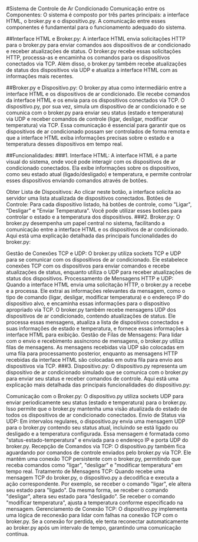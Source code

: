 #Sistema de Controle de Ar Condicionado
Comunicação entre os Componentes:
O sistema é composto por três partes principais: a interface HTML, o broker.py e o dispositivo.py. A comunicação entre esses componentes é fundamental para o funcionamento adequado do sistema.

##Interface HTML e Broker.py:
A interface HTML envia solicitações HTTP para o broker.py para enviar comandos aos dispositivos de ar condicionado e receber atualizações de status. O broker.py recebe essas solicitações HTTP, processa-as e encaminha os comandos para os dispositivos conectados via TCP. Além disso, o broker.py também recebe atualizações de status dos dispositivos via UDP e atualiza a interface HTML com as informações mais recentes.

##Broker.py e Dispositivo.py:
O broker.py atua como intermediário entre a interface HTML e os dispositivos de ar condicionado. Ele recebe comandos da interface HTML e os envia para os dispositivos conectados via TCP. O dispositivo.py, por sua vez, simula um dispositivo de ar condicionado e se comunica com o broker.py para enviar seu status (estado e temperatura) via UDP e receber comandos de controle (ligar, desligar, modificar temperatura) via TCP. Essa comunicação é essencial para garantir que os dispositivos de ar condicionado possam ser controlados de forma remota e que a interface HTML exiba informações precisas sobre o estado e a temperatura desses dispositivos em tempo real.

##Funcionalidades:
###1. Interface HTML:
A interface HTML é a parte visual do sistema, onde você pode interagir com os dispositivos de ar condicionado conectados. Ela exibe informações sobre os dispositivos, como seu estado atual (ligado/desligado) e temperatura, e permite controlar esses dispositivos enviando comandos através de botões.

Obter Lista de Dispositivos: Ao clicar neste botão, a interface solicita ao servidor uma lista atualizada de dispositivos conectados.
Botões de Controle: Para cada dispositivo listado, há botões de controle, como "Ligar", "Desligar" e "Enviar Temperatura". Você pode utilizar esses botões para controlar o estado e a temperatura dos dispositivos.
###2. Broker.py:
O broker.py desempenha um papel central no sistema, facilitando a comunicação entre a interface HTML e os dispositivos de ar condicionado. Aqui está uma explicação detalhada das principais funcionalidades do broker.py:

Gestão de Conexões TCP e UDP: O broker.py utiliza sockets TCP e UDP para se comunicar com os dispositivos de ar condicionado. Ele estabelece conexões TCP com os dispositivos para enviar comandos e recebe atualizações de status, enquanto utiliza o UDP para receber atualizações de status dos dispositivos.
Processamento de Mensagens HTTP e UDP: Quando a interface HTML envia uma solicitação HTTP, o broker.py a recebe e a processa. Ele extrai as informações relevantes da mensagem, como o tipo de comando (ligar, desligar, modificar temperatura) e o endereço IP do dispositivo alvo, e encaminha essas informações para o dispositivo apropriado via TCP. O broker.py também recebe mensagens UDP dos dispositivos de ar condicionado, contendo atualizações de status. Ele processa essas mensagens, atualiza a lista de dispositivos conectados e suas informações de estado e temperatura, e fornece essas informações à interface HTML para exibição.
Gestão de Filas de Mensagens: Para lidar com o envio e recebimento assíncrono de mensagens, o broker.py utiliza filas de mensagens. As mensagens recebidas via UDP são colocadas em uma fila para processamento posterior, enquanto as mensagens HTTP recebidas da interface HTML são colocadas em outra fila para envio aos dispositivos via TCP.
###3. Dispositivo.py:
O dispositivo.py representa um dispositivo de ar condicionado simulado que se comunica com o broker.py para enviar seu status e receber comandos de controle. Aqui está uma explicação mais detalhada das principais funcionalidades do dispositivo.py:

Comunicação com o Broker.py: O dispositivo.py utiliza sockets UDP para enviar periodicamente seu status (estado e temperatura) para o broker.py. Isso permite que o broker.py mantenha uma visão atualizada do estado de todos os dispositivos de ar condicionado conectados.
Envio de Status via UDP: Em intervalos regulares, o dispositivo.py envia uma mensagem UDP para o broker.py contendo seu status atual, incluindo se está ligado ou desligado e a temperatura configurada. Essa mensagem é formatada como "status-estado-temperatura" e enviada para o endereço IP e porta UDP do broker.py.
Recepção de Comandos via TCP: O dispositivo.py também fica aguardando por comandos de controle enviados pelo broker.py via TCP. Ele mantém uma conexão TCP persistente com o broker.py, permitindo que receba comandos como "ligar", "desligar" e "modificar temperatura" em tempo real.
Tratamento de Mensagens TCP: Quando recebe uma mensagem TCP do broker.py, o dispositivo.py a decodifica e executa a ação correspondente. Por exemplo, se receber o comando "ligar", ele altera seu estado para "ligado". Da mesma forma, se receber o comando "desligar", altera seu estado para "desligado". Se receber o comando "modificar temperatura", ajusta a temperatura conforme especificado na mensagem.
Gerenciamento de Conexão TCP: O dispositivo.py implementa uma lógica de reconexão para lidar com falhas na conexão TCP com o broker.py. Se a conexão for perdida, ele tenta reconectar automaticamente ao broker.py após um intervalo de tempo, garantindo uma comunicação contínua.

